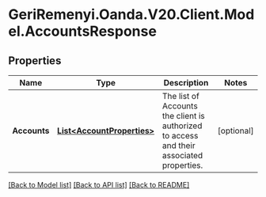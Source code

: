# GeriRemenyi.Oanda.V20.Client.Model.AccountsResponse
## Properties

Name | Type | Description | Notes
------------ | ------------- | ------------- | -------------
**Accounts** | [**List&lt;AccountProperties&gt;**](AccountProperties.md) | The list of Accounts the client is authorized to access and their associated properties. | [optional] 

[[Back to Model list]](../README.md#documentation-for-models) [[Back to API list]](../README.md#documentation-for-api-endpoints) [[Back to README]](../README.md)

